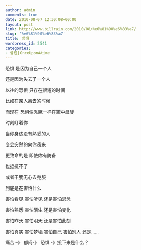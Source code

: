 ```yaml
---
author: admin
comments: true
date: 2010-08-07 12:30:08+00:00
layout: post
link: http://www.billrain.com/2010/08/%e6%81%90%e6%83%a7/
slug: '%e6%81%90%e6%83%a7'
title: 恐惧
wordpress_id: 2541
categories:
- 曾经|OnceUponAtime
---
```


恐惧 是因为自己一个人

 

还是因为失去了一个人

 

以往的恐惧 只存在很短的时间

 

比如在亲人离去的时候

 

而现在 恐惧像秃鹰一样在空中盘旋

 

时刻盯着你

 

当你身边没有熟悉的人

 

变会突然的向你袭来

 

更致命的是 即使你有防备

 

也抵抗不了

 

或者干脆无心去克服

 

到底是在害怕什么

 

害怕看见 害怕听见 还是害怕思念

 

害怕熟悉 害怕陌生 还是害怕变化

 

害怕昨天 害怕明天 还是害怕此刻

 

害怕真实 害怕梦境 害怕自己 害怕别人 还是……

 

痛苦 –》 郁闷-》 恐惧 -》接下来是什么？
